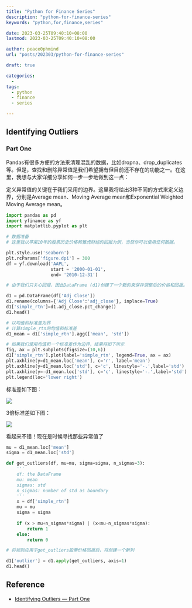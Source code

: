 ```yaml
---
title: "Python for Finance Series"
description: "python-for-finance-series"
keywords: "python,for,finance,series"

date: 2023-03-25T09:40:10+08:00
lastmod: 2023-03-25T09:40:10+08:00

author: peace0phmind
url: "posts/202303/python-for-finance-series"

draft: true

categories:
  -
tags:
  - python
  - finance
  - series

---
```


## Identifying Outliers

### Part One

Pandas有很多方便的方法来清理混乱的数据，比如dropna、drop_duplicates等。但是，查找和删除异常值是我们希望拥有但目前还不存在的功能之一。在这里，我想与大家详细分享如何一步一步地做到这一点：

定义异常值的关键在于我们采用的边界。这里我将给出3种不同的方式来定义边界，分别是Average mean、Moving Average mean和Exponential Weighted Moving Average mean。

```python
import pandas as pd 
import yfinance as yf
import matplotlib.pyplot as plt

# 数据准备
# 这里我以苹果10年的股票历史价格和雅虎财经的回报为例，当然你可以使用任何数据。

plt.style.use('seaborn')
plt.rcParams['figure.dpi'] = 300
df = yf.download('AAPL',
                 start = '2000-01-01',
                 end= '2010-12-31')

# 由于我们只关心回报，因此DataFrame (d1)创建了一个新的来保存调整后的价格和回报。

d1 = pd.DataFrame(df['Adj Close'])
d1.rename(columns={'Adj Close':'adj_close'}, inplace=True)
d1['simple_rtn']=d1.adj_close.pct_change()
d1.head()

# 以均值和标准差为界
# 计算simple_rtn的均值和标准差
d1_mean = d1['simple_rtn'].agg(['mean', 'std'])

# 如果我们使用均值和一个标准差作为边界，结果将如下所示
fig, ax = plt.subplots(figsize=(10,6))
d1['simple_rtn'].plot(label='simple_rtn', legend=True, ax = ax)
plt.axhline(y=d1_mean.loc['mean'], c='r', label='mean')
plt.axhline(y=d1_mean.loc['std'], c='c', linestyle='-.',label='std')
plt.axhline(y=-d1_mean.loc['std'], c='c', linestyle='-.',label='std')
plt.legend(loc='lower right')

```

标准差如下图：

![](/images/202303/python-for-finance-series/001.webp_640x370)

3倍标准差如下图：

![](/images/202303/python-for-finance-series/002.webp_640x370)

看起来不错！现在是时候寻找那些异常值了

```python
mu = d1_mean.loc['mean']
sigma = d1_mean.loc['std']

def get_outliers(df, mu=mu, sigma=sigma, n_sigmas=3):
    '''
    df: the DataFrame
    mu: mean
    sigmas: std
    n_sigmas: number of std as boundary
    '''
    x = df['simple_rtn']
    mu = mu
    sigma = sigma
    
    if (x > mu+n_sigmas*sigma) | (x<mu-n_sigmas*sigma):
        return 1
    else:
        return 0

# 将规则应用于get_outliers股票价格回报后，将创建一个新列

d1['outlier'] = d1.apply(get_outliers, axis=1)
d1.head()

```


## Reference
- [Identifying Outliers — Part One](https://python.plainenglish.io/identifying-outliers-part-one-c0a31d9faefa)